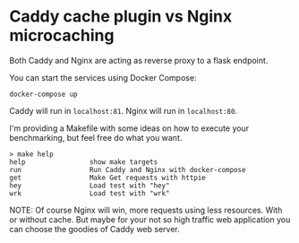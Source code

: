 # Caddy cache plugin vs Nginx microcaching

Both Caddy and Nginx are acting as reverse proxy to a flask endpoint.

You can start the services using Docker Compose:

```
docker-compose up
```

Caddy will run in ``localhost:81``.
Nginx will run in ``localhost:80``.

I'm providing a Makefile with some ideas on how to execute your benchmarking, but feel free do what you want.

```
> make help
help                show make targets
run                 Run Caddy and Nginx with docker-compose
get                 Make Get requests with httpie
hey                 Load test with "hey"
wrk                 Load test with "wrk"
```

NOTE: Of course Nginx will win, more requests using less resources. With or without cache. But maybe for your not so high traffic web application you can choose the goodies of Caddy web server.
